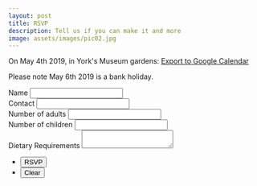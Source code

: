 ```yaml
---
layout: post
title: RSVP
description: Tell us if you can make it and more
image: assets/images/pic02.jpg
---
```


On May 4th 2019, in York's Museum gardens: <a target="_blank" rel="noopener noreferrer" href="http://www.google.com/calendar/event?action=TEMPLATE&text=Natacha%20%26%20Andy's%20Wedding&dates=20190504/20190505&location=The%20Hospitium%2C%20Museum%20Gardens%2C%20York%20YO30%207DR">Export to Google Calendar</a>

Please note May 6th 2019 is a bank holiday.

<form action="https://formspree.io/{{ site.email }}" method="POST">
  <div class="field half first">
    <label for="name">Name</label>
    <input type="text" name="name" id="name" />
  </div>
  <div class="field half">
      <label for="contact">Contact</label>
      <input type="text" name="contact" id="contact" />
  </div>
  <div class="field half first">
    <label for="adult_numbers">Number of adults</label>
    <input type="text" name="adult_numbers" id="adult_numbers" />
  </div>
  <div class="field half">
      <label for="kid_numbers">Number of children</label>
      <input type="text" name="kid_numbers" id="kid_numbers" />
  </div>
  <div class="field">
    <label for="diet">Dietary Requirements</label>
    <textarea name="diet" id="message" rows="2"></textarea>
  </div>
  <ul class="actions">
    <li><input type="submit" value="RSVP" class="special" /></li>
    <li><input type="reset" value="Clear" /></li>
  </ul>
</form>

